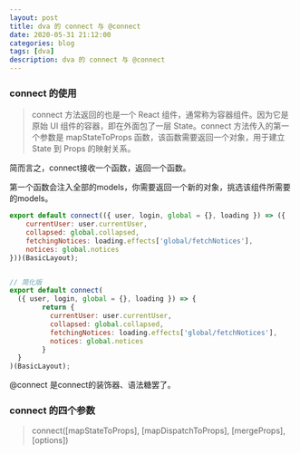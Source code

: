 ```yaml
---
layout: post
title: dva 的 connect 与 @connect
date: 2020-05-31 21:12:00
categories: blog
tags: [dva]
description: dva 的 connect 与 @connect
---
```


### connect 的使用

> connect 方法返回的也是一个 React 组件，通常称为容器组件。因为它是原始 UI 组件的容器，即在外面包了一层 State。connect 方法传入的第一个参数是 mapStateToProps 函数，该函数需要返回一个对象，用于建立 State 到 Props 的映射关系。

简而言之，connect接收一个函数，返回一个函数。

第一个函数会注入全部的models，你需要返回一个新的对象，挑选该组件所需要的models。

```javascript
export default connect(({ user, login, global = {}, loading }) => ({
    currentUser: user.currentUser,
    collapsed: global.collapsed,
    fetchingNotices: loading.effects['global/fetchNotices'],
    notices: global.notices
}))(BasicLayout);


// 简化版
export default connect( 
  ({ user, login, global = {}, loading }) => {
        return {
          currentUser: user.currentUser,
          collapsed: global.collapsed,
          fetchingNotices: loading.effects['global/fetchNotices'],
          notices: global.notices
        }
  }
)(BasicLayout);
```

@connect 是connect的装饰器、语法糖罢了。

### connect 的四个参数

> connect([mapStateToProps], [mapDispatchToProps], [mergeProps], [options])

